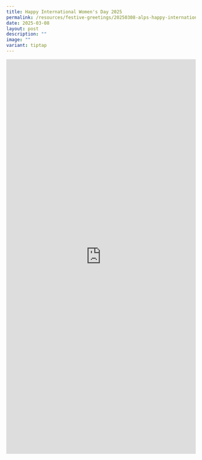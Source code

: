 ```yaml
---
title: Happy International Women's Day 2025
permalink: /resources/festive-greetings/20250308-alps-happy-international-womens-day/
date: 2025-03-08
layout: post
description: ""
image: ""
variant: tiptap
---
```

<div class="iframe-wrapper">
<iframe style="border:none;overflow:hidden" height="1050" width="100%" allowfullscreen="true" frameborder="0" src="https://www.facebook.com/plugins/video.php?height=420&amp;href=https%3A%2F%2Fwww.facebook.com%2Falpshealthcaresupplychain%2Fvideos%2F2167374963682871%2F&amp;show_text=true&amp;width=560&amp;t=0"></iframe>
</div>
<p></p>